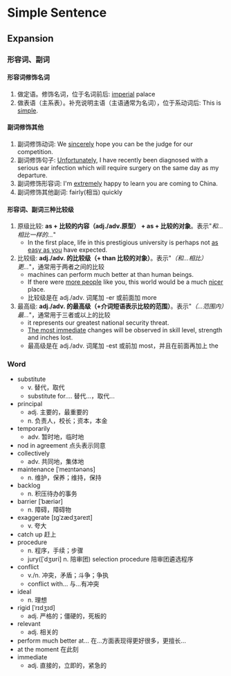 # Simple Sentence

## Expansion

### 形容词、副词

#### 形容词修饰名词

1. 做定语。修饰名词，位于名词前后: <u>imperial</u> palace
2. 做表语（主系表）。补充说明主语（主语通常为名词），位于系动词后: This is <u>simple</u>.

#### 副词修饰其他

1. 副词修饰动词: We <u>sincerely</u> hope you can be the judge for our competition.
2. 副词修饰句子: <u>Unfortunately</u>, I have recently been diagnosed with a serious ear infection which will require
   surgery on the same day as my departure.
3. 副词修饰形容词: I'm <u>extremely</u> happy to learn you are coming to China.
4. 副词修饰其他副词: fairly(相当) quickly

#### 形容词、副词三种比较级

1. 原级比较: **as + 比较的内容（adj./adv.原型） + as + 比较的对象**。表示"*和...相比一样的...*"
    - In the first place, life in this prestigious university is perhaps not <u>as easy as you</u> have expected.
2. 比较级: **adj./adv. 的比较级（+ than 比较的对象）**。表示"*（和...相比）更...*"，通常用于两者之间的比较
    - machines can perform much better at than human beings.
    - If there were <u>more people</u> like you, this world would be a much <u>nicer</u> place.
    - 比较级是在 adj./adv. 词尾加 -er 或前面加 more
3. 最高级: **adj./adv. 的最高级（+介词短语表示比较的范围）**。表示"*（...范围内）最...*"，通常用于三者或以上的比较
    - it represents our greatest national security threat.
    - <u>The most immediate</u> changes will be observed in skill level, strength and inches lost.
    - 最高级是在 adj./adv. 词尾加 -est 或前加 most，并且在前面再加上 the

### Word

- substitute
    - v. 替代，取代
    - substitute for.... 替代...，取代...
- principal
    - adj. 主要的，最重要的 
    - n. 负责人，校长；资本，本金
- temporarily
    - adv. 暂时地，临时地
- nod in agreement 点头表示同意
- collectively
    - adv. 共同地，集体地
- maintenance [ˈmeɪntənəns]
    - n. 维护，保养；维持，保持
- backlog
    - n. 积压待办的事务
- barrier [ˈbæriər]
    - n. 障碍，障碍物
- exaggerate [ɪɡˈzædʒəreɪt]
    - v. 夸大
- catch up 赶上
- procedure
    - n. 程序，手续；步骤
    - jury([ˈdʒʊri] n. 陪审团) selection procedure 陪审团遴选程序
- conflict
    - v./n. 冲突，矛盾；斗争；争执
    - conflict with... 与...有冲突
- ideal
    - n. 理想
- rigid [ˈrɪdʒɪd]
    - adj. 严格的；僵硬的，死板的
- relevant
    - adj. 相关的
- perform much better at... 在...方面表现得更好很多，更擅长...
- at the moment 在此刻
- immediate
    - adj. 直接的，立即的，紧急的

